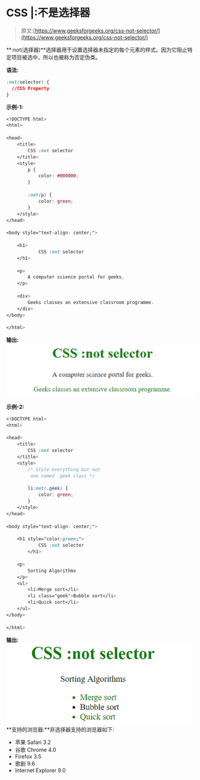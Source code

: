 # CSS |:不是选择器

> 原文:[https://www.geeksforgeeks.org/css-not-selector/](https://www.geeksforgeeks.org/css-not-selector/)

**:not(选择器)**选择器用于设置选择器未指定的每个元素的样式。因为它阻止特定项目被选中，所以也被称为否定伪类。

**语法:**

```css
:not(selector) {
  //CSS Property
}

```

**示例-1:**

```css
<!DOCTYPE html>
<html>

<head>
    <title>
        CSS :not selector
    </title>
    <style>
        p {
            color: #000000;
        }

        :not(p) {
            color: green;
        }
    </style>
</head>

<body style="text-align: center;">

    <h1>
            CSS :not selector
    </h1>

    <p>
        A computer science portal for geeks.
    </p>

    <div>
        Geeks classes an extensive classroom programme.
    </div>
</body>

</html>
```

**输出:**
![notselector](img/8d8cfe6ef98d9b118d331e8c6f453476.png)

**示例-2:**

```css
<!DOCTYPE html>
<html>

<head>
    <title>
        CSS :not selector
    </title>
    <style>
        /* Style everything but not 
         one named .geek class */

        li:not(.geek) {
            color: green;
        }
    </style>
</head>

<body style="text-align: center;">

    <h1 style="color:green;">
            CSS :not selector
        </h1>

    <p>
        Sorting Algorithms
    </p>
    <ul>
        <li>Merge sort</li>
        <li class="geek">Bubble sort</li>
        <li>Quick sort</li>
    </ul>
</body>

</html>
```

**输出:**
![notselector](img/66b41acef66f0a848051770c5c744e63.png)
**支持的浏览器:**非选择器支持的浏览器如下:

*   苹果 Safari 3.2
*   谷歌 Chrome 4.0
*   Firefox 3.5
*   歌剧 9.6
*   Internet Explorer 9.0